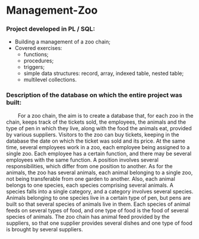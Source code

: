 # Management-Zoo
 
### Project developed in PL / SQL: <br />
* Building a management of a zoo chain;  <br />
* Covered exercises: 
     * functions;
     * procedures;
     * triggers;
     * simple data structures: record, array, indexed table, nested table;
     * multilevel collections.


### Description of the database on which the entire project was built: <br />

&nbsp;&nbsp;&nbsp;&nbsp;&nbsp;&nbsp;&nbsp;&nbsp;For a zoo chain, the aim is to create a database that, for each zoo in the chain, keeps track of the tickets sold, the employees, the animals and the type of pen in which they live, along with the food the animals eat, provided by various suppliers. Visitors to the zoo can buy tickets, keeping in the database the date on which the ticket was sold and its price. At the same time, several employees work in a zoo, each employee being assigned to a single zoo. Each employee has a certain function, and there may be several employees with the same function. A position involves several responsibilities, which differ from one position to another. As for the animals, the zoo has several animals, each animal belonging to a single zoo, not being transferable from one garden to another. Also, each animal belongs to one species, each species comprising several animals. A species falls into a single category, and a category involves several species. Animals belonging to one species live in a certain type of pen, but pens are built so that several species of animals live in them. Each species of animal feeds on several types of food, and one type of food is the food of several species of animals. The zoo chain has animal feed provided by the suppliers, so that one supplier provides several dishes and one type of food is brought by several suppliers.

